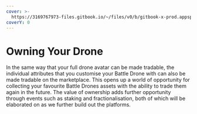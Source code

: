 ```yaml
---
cover: >-
  https://3169767973-files.gitbook.io/~/files/v0/b/gitbook-x-prod.appspot.com/o/spaces%2FgIWMiVVBR4gX01MdUu8F%2Fuploads%2FtWXTHYb58cynRHG2VEhy%2FRender_05.png?alt=media&token=5bb4c375-4765-4c41-bb3e-ad49d80b4939
coverY: 0
---
```


# Owning Your Drone

In the same way that your full drone avatar can be made tradable, the individual attributes that you customise your Battle Drone with can also be made tradable on the marketplace. This opens up a world of opportunity for collecting your favourite Battle Drones assets with the ability to trade them again in the future. The value of ownership adds further opportunity through events such as staking and fractionalisation, both of which will be elaborated on as we further build out the platforms.
